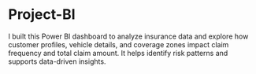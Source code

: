 # Project-BI
I built this Power BI dashboard to analyze insurance data and explore how customer profiles, vehicle details, and coverage zones impact claim frequency and total claim amount. It helps identify risk patterns and supports data-driven insights.
